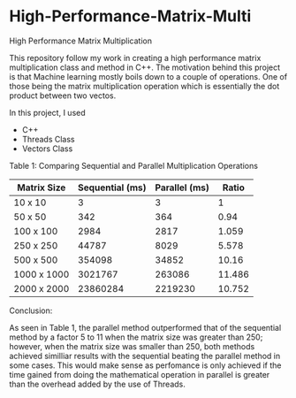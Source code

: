 # High-Performance-Matrix-Multi

High Performance Matrix Multiplication

This repository follow my work in creating a high performance matrix multiplication class and method in C++. The motivation behind this project is that Machine learning mostly boils down to a couple of operations. One of those being the matrix multiplication operation which is essentially the dot product between two vectos. 

In this project, I used

* C++
* Threads Class
* Vectors Class


Table 1: Comparing Sequential and Parallel Multiplication Operations

| Matrix Size | Sequential (ms) | Parallel (ms) | Ratio  |
| ----------- | --------------- | ------------- | ------ |
| 10 x 10     | 3               | 3             | 1      |
| 50 x 50     | 342             | 364           | 0.94   |
| 100 x 100   | 2984            | 2817          | 1.059  |
| 250 x 250   | 44787           | 8029          | 5.578  |
| 500 x 500   | 354098          | 34852         | 10.16  |
| 1000 x 1000 | 3021767         | 263086        | 11.486 |
| 2000 x 2000 | 23860284        | 2219230       | 10.752 |


Conclusion:

As seen in Table 1, the parallel method outperformed that of the sequential method by a factor 5 to 11 when the matrix size was greater than 250; however, when the matrix size was smaller than 250, both methods achieved similliar results with the sequential beating the parallel method in some cases. This would make sense as perfomance is only achieved if the time gained from doing the mathematical operation in parallel is greater than the overhead added by the use of Threads.
